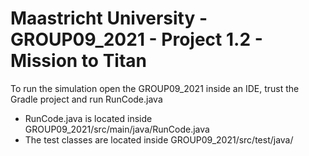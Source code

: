 # Maastricht University - GROUP09_2021 - Project 1.2 - Mission to Titan

To run the simulation open the GROUP09_2021 inside an IDE, trust the Gradle project and run RunCode.java

  - RunCode.java is located inside GROUP09_2021/src/main/java/RunCode.java
  - The test classes are located inside GROUP09_2021/src/test/java/
